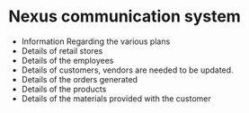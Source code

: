# Nexus communication system
- Information Regarding the various plans
- Details of retail stores
- Details of the employees
- Details of customers, vendors are needed to be updated.
- Details of the orders generated
- Details of the products
- Details of the materials provided with the customer